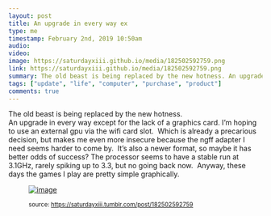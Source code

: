 ```yaml
---
layout: post
title: An upgrade in every way ex
type: me
timestamp: February 2nd, 2019 10:50am
audio: 
video: 
image: https://saturdayxiii.github.io/media/182502592759.png
link: https://saturdayxiii.github.io/media/182502592759.png
summary: The old beast is being replaced by the new hotness. An upgrade in every way except for the lack of a graphics card.I’m hoping to use an e...
tags: ["update", "life", "computer", "purchase", "product"]
comments: true
---
```


The old beast is being replaced by the new hotness.
<br/>
An upgrade in every way except for the lack of a graphics card.
I’m hoping to use an external gpu via the wifi card slot.  Which is already a precarious decision, but makes me even more insecure because the ngff adapter I need seems harder to come by.  It’s also a newer format, so maybe it has better odds of success?
The processor seems to have a stable run at 3.1GHz, rarely spiking up to 3.3, but no going back now.  Anyway, these days the games I play are pretty simple graphically.
<figure data-orig-width="1757" data-orig-height="743" class="tmblr-full"><a href="https://66.media.tumblr.com/cdf0be575f8d3c5f5a70c690527d2bf2/tumblr_inline_pmb8811Zz51rnrp45_1280.png" target="_blank"><img src="https://64.media.tumblr.com/cdf0be575f8d3c5f5a70c690527d2bf2/tumblr_inline_pmb8811Zz51rnrp45_540.png" alt="image" data-orig-width="1757" data-orig-height="743"/></a> 
  
<small>source: https://saturdayxiii.tumblr.com/post/182502592759</small>